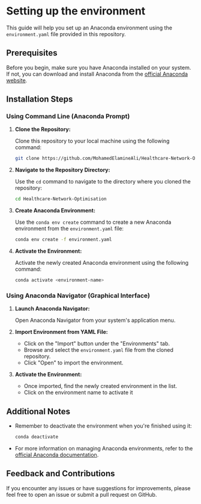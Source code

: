 # Setting up the environment
This guide will help you set up an Anaconda environment using the `environment.yaml` file provided in this repository.

## Prerequisites

Before you begin, make sure you have Anaconda installed on your system. If not, you can download and install Anaconda from the [official Anaconda website](https://www.anaconda.com/download).

## Installation Steps
### Using Command Line (Anaconda Prompt)
1. **Clone the Repository:**

    Clone this repository to your local machine using the following command:
    
    ```bash
    git clone https://github.com/MohamedElamineAli/Healthcare-Network-Optimisation
    ```

2. **Navigate to the Repository Directory:**

    Use the `cd` command to navigate to the directory where you cloned the repository:
    
    ```bash
    cd Healthcare-Network-Optimisation
    ```

3. **Create Anaconda Environment:**

    Use the `conda env create` command to create a new Anaconda environment from the `environment.yaml` file:
    
    ```bash
    conda env create -f environment.yaml
    ```

4. **Activate the Environment:**

    Activate the newly created Anaconda environment using the following command:
    
    ```bash
    conda activate <environment-name>
    ```
### Using Anaconda Navigator (Graphical Interface)
1. **Launch Anaconda Navigator:**

    Open Anaconda Navigator from your system's application menu.

2. **Import Environment from YAML File:**

    - Click on the "Import" button under the "Environments" tab.
    - Browse and select the `environment.yaml` file from the cloned repository.
    - Click "Open" to import the environment.

3. **Activate the Environment:**
    - Once imported, find the newly created environment in the list.
    - Click on the environment name to activate it

## Additional Notes
- Remember to deactivate the environment when you're finished using it:
  
    ```bash
    conda deactivate
    ```

- For more information on managing Anaconda environments, refer to the [official Anaconda documentation](https://docs.anaconda.com/).

## Feedback and Contributions

If you encounter any issues or have suggestions for improvements, please feel free to open an issue or submit a pull request on GitHub.
